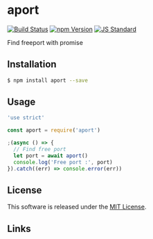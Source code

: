 aport
==========

<!---
This file is generated by ape-tmpl. Do not update manually.
--->

<!-- Badge Start -->
<a name="badges"></a>

[![Build Status][bd_travis_shield_url]][bd_travis_url]
[![npm Version][bd_npm_shield_url]][bd_npm_url]
[![JS Standard][bd_standard_shield_url]][bd_standard_url]

[bd_repo_url]: https://github.com/okunishinishi/node-aport
[bd_travis_url]: http://travis-ci.org/okunishinishi/node-aport
[bd_travis_shield_url]: http://img.shields.io/travis/okunishinishi/node-aport.svg?style=flat
[bd_travis_com_url]: http://travis-ci.com/okunishinishi/node-aport
[bd_travis_com_shield_url]: https://api.travis-ci.com/okunishinishi/node-aport.svg?token=
[bd_license_url]: https://github.com/okunishinishi/node-aport/blob/master/LICENSE
[bd_codeclimate_url]: http://codeclimate.com/github/okunishinishi/node-aport
[bd_codeclimate_shield_url]: http://img.shields.io/codeclimate/github/okunishinishi/node-aport.svg?style=flat
[bd_codeclimate_coverage_shield_url]: http://img.shields.io/codeclimate/coverage/github/okunishinishi/node-aport.svg?style=flat
[bd_gemnasium_url]: https://gemnasium.com/okunishinishi/node-aport
[bd_gemnasium_shield_url]: https://gemnasium.com/okunishinishi/node-aport.svg
[bd_npm_url]: http://www.npmjs.org/package/aport
[bd_npm_shield_url]: http://img.shields.io/npm/v/aport.svg?style=flat
[bd_standard_url]: http://standardjs.com/
[bd_standard_shield_url]: https://img.shields.io/badge/code%20style-standard-brightgreen.svg

<!-- Badge End -->


<!-- Description Start -->
<a name="description"></a>

Find freeport with promise

<!-- Description End -->


<!-- Overview Start -->
<a name="overview"></a>



<!-- Overview End -->


<!-- Sections Start -->
<a name="sections"></a>

<!-- Section from "doc/guides/01.Installation.md.hbs" Start -->

<a name="section-doc-guides-01-installation-md"></a>

Installation
-----

```bash
$ npm install aport --save
```


<!-- Section from "doc/guides/01.Installation.md.hbs" End -->

<!-- Section from "doc/guides/02.Usage.md.hbs" Start -->

<a name="section-doc-guides-02-usage-md"></a>

Usage
---------

```javascript
'use strict'

const aport = require('aport')

;(async () => {
  // Find free port
  let port = await aport()
  console.log('Free port :', port)
}).catch((err) => console.error(err))

```


<!-- Section from "doc/guides/02.Usage.md.hbs" End -->


<!-- Sections Start -->


<!-- LICENSE Start -->
<a name="license"></a>

License
-------
This software is released under the [MIT License](https://github.com/okunishinishi/node-aport/blob/master/LICENSE).

<!-- LICENSE End -->


<!-- Links Start -->
<a name="links"></a>

Links
------



<!-- Links End -->

